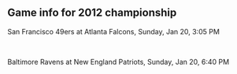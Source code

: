 ## Game info for 2012 championship
San Francisco 49ers at Atlanta Falcons, Sunday, Jan 20, 3:05 PM


<br/>

Baltimore Ravens at New England Patriots, Sunday, Jan 20, 6:40 PM


